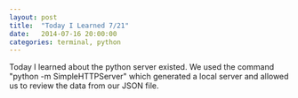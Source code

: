 ```yaml
---
layout: post
title:  "Today I Learned 7/21"
date:   2014-07-16 20:00:00
categories: terminal, python
---
```


Today I learned about the python server existed. We used the command "python -m SimpleHTTPServer" which generated a local server and allowed us to review the data from our JSON file.
